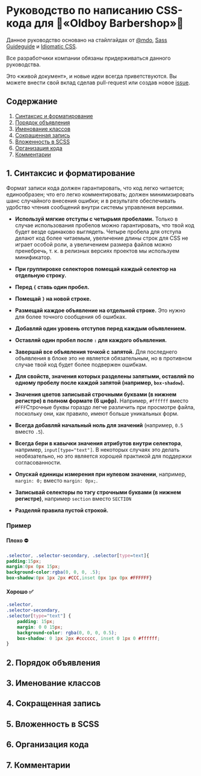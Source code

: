 # Руководство по написанию CSS-кода для :barber:«Oldboy&nbsp;Barbershop»:barber:

Данное руководство основано на стайлгайдах от [@mdo](https://github.com/mdo/code-guide), [Sass Guideguide](https://sass-guidelin.es) и [Idiomatic CSS](https://github.com/necolas/idiomatic-css). 

Все разработчики компании обязаны придерживаться данного руководства.

Это «живой документ», и новые идеи всегда приветствуются. Вы можете внести свой вклад сделав pull-request или создав новое [issue](https://github.com/nigel-riss/oldboy-styleguide/issues).

## Содержание

1. [Синтаксис и форматирование](#syntax)
2. [Порядок объявления](#order)
3. [Именование классов](#naming)
4. [Сокращенная запись](#shor)
5. [Вложенность в SCSS](#)
6. [Организация кода](#)
7. [Комментарии](#)

<a name="syntax"></a>
## 1. Синтаксис и форматирование

Формат записи кода должен гарантировать, что код легко читается; единообразен; что его легко комментировать; должен минимизировать шанс случайного внесения ошибки; и в результате обеспечивать удобство чтения сообщений внутри системы управления версиями.

- **Используй мягкие отступы с четырьмя пробелами.** Только в случае использования пробелов можно гарантировать, что твой код будет везде одинаково выглядеть. Четыре пробела для отступа делают код более читаемым, увеличение длины строк для CSS не играет особой роли, а увеличением размера файлов можно пренебречь, т. к. в релизных версиях проектов мы используем минификатор.

- **При группировке селекторов помещай каждый селектор на отдельную строку.**

- **Перед `{` ставь один пробел.**

- **Помещай `}` на новой строке.**

- **Размещай каждое объявление на отдельной строке.** Это нужно для более точного сообщения об ошибках.

- **Добавляй один уровень отступов перед каждым объявлением.**

- **Оставляй один пробел после `:` для каждого объявления.**

- **Завершай все объявления точкой с запятой.** Для последнего объявления в блоке это не является обязательным, но в противном случае твой код будет более подвержен ошибкам.

- **Для свойств, значения которых разделены запятыми, оставляй по одному пробелу после каждой запятой (например, `box-shadow`).**

- **Значения цветов записывай строчными буквами (в нижнем регистре) в полном формате (6 цифр).** Например, `#ffffff` вместо `#FFF`Строчные буквы гораздо легче различить при просмотре файла, поскольку они, как правило, имеют больше уникальных форм.

<!-- - **Не оставляй пробелов после запятых внтури значений `rgb()`, `rgba()`, `hsl()`, `hsla()`, или `rect()`.** Это помогает различать различные цветовые значения (запятая без пробела) от нескольких значений одного свойства (запятая с пробелом). -->

- **Всегда добавляй начальный ноль для значений** (например, `0.5` вместо `.5`).

- **Всегда бери в кавычки значения атрибутов внутри селектора**, например, `input[type="text"]`. В некоторых случаях это делать необязательно, но это является хорошей практикой для поддержки согласованности.

- **Опускай единицы измерения при нулевом значении**, например, `margin: 0;` вместо `margin: 0px;`.

- **Записывай селекторы по тэгу строчными буквами (в нижнем регистре)**, например `section` вместо `SECTION`

- **Разделяй правила пустой строкой.**

### Пример

#### Плохо :no_entry:
```css
.selector, .selector-secondary, .selector[type=text]{
padding:15px;
margin:0px 0px 15px;
background-color:rgba(0, 0, 0, .5);
box-shadow:0px 1px 2px #CCC,inset 0px 1px 0px #FFFFFF}
```

#### Хорошо :white_check_mark:
```css
.selector,
.selector-secondary,
.selector[type="text"] {
    padding: 15px;
    margin: 0 0 15px;
    background-color: rgba(0, 0, 0, 0.5);
    box-shadow: 0 1px 2px #cccccc, inset 0 1px 0 #ffffff;
}
```

## 2. Порядок объявления
## 3. Именование классов
## 4. Сокращенная запись
## 5. Вложенность в SCSS
## 6. Организация кода
## 7. Комментарии
## 